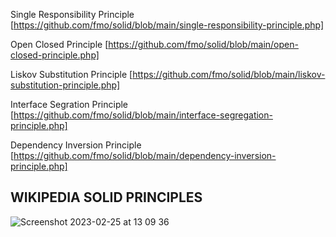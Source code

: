 Single Responsibility Principle [https://github.com/fmo/solid/blob/main/single-responsibility-principle.php]

Open Closed Principle [https://github.com/fmo/solid/blob/main/open-closed-principle.php]

Liskov Substitution Principle [https://github.com/fmo/solid/blob/main/liskov-substitution-principle.php]

Interface Segration Principle [https://github.com/fmo/solid/blob/main/interface-segregation-principle.php]

Dependency Inversion Principle [https://github.com/fmo/solid/blob/main/dependency-inversion-principle.php]

## WIKIPEDIA SOLID PRINCIPLES

![Screenshot 2023-02-25 at 13 09 36](https://user-images.githubusercontent.com/17226/221356084-2c58257b-69d3-426b-9fc5-49406378528c.png)
